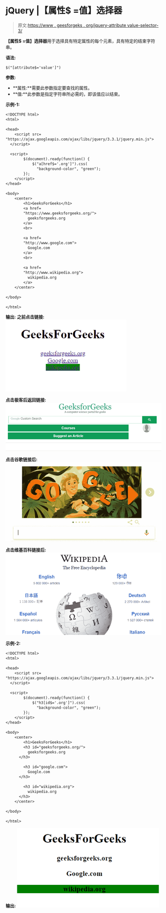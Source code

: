 # jQuery |【属性$ =值】选择器

> 原文:[https://www . geesforgeks . org/jquery-attribute value-selector-3/](https://www.geeksforgeeks.org/jquery-attributevalue-selector-3/)

**【属性$ =值】选择器**用于选择具有特定属性的每个元素，具有特定的结束字符串。

**语法:**

```
$("[attribute$='value']")
```

**参数:**

*   **属性:**需要此参数指定要查找的属性。
*   **值:**此参数是指定字符串所必需的，即该值应以结束。

**示例-1:**

```
<!DOCTYPE html>
<html>

<head>
    <script src=
"https://ajax.googleapis.com/ajax/libs/jquery/3.3.1/jquery.min.js">
  </script>

  <script>
        $(document).ready(function() {
            $("a[href$='.org']").css(
              "background-color", "green");
        });
    </script>
</head>

<body>
    <center>
        <h1>GeeksForGeeks</h1>
        <a href=
        "https://www.geeksforgeeks.org/">
          geeksforgeeks.org
        </a>
        <br>

        <a href=
        "http://www.google.com">
          Google.com
        </a>
        <br>

        <a href=
        "http://www.wikipedia.org">
          wikipedia.org
        </a>
    </center>

</body>

</html>
```

**输出:**
**之前点击链接:**
![](img/65185e411b2ad7b189ddb30e379dd192.png)

**点击极客后返回链接:**
![](img/04c3f799024ea5dba0a5bd2973755896.png)

**点击谷歌链接后:**
![](img/6fbe29fcdee1ce2c406b7e928164c295.png)

**点击维基百科链接后:**
![](img/b31a1e8a8c8a7452697c630d70f0d5a4.png)

**示例-2:**

```
<!DOCTYPE html>
<html>

<head>
    <script src=
"https://ajax.googleapis.com/ajax/libs/jquery/3.3.1/jquery.min.js">
  </script>

  <script>
        $(document).ready(function() {
            $("h3[id$='.org']").css(
              "background-color", "green");
        });
    </script>
</head>

<body>
    <center>
        <h1>GeeksForGeeks</h1>
        <h3 id="geeksforgeeks.org/">
          geeksforgeeks.org
      </h3>

        <h3 id="google.com">
          Google.com
      </h3>

        <h3 id="wikipedia.org">
          wikipedia.org
      </h3>
    </center>

</body>

</html>
```

**输出:**
![](img/b7ef85b592d414636e0c03508dc251fb.png)